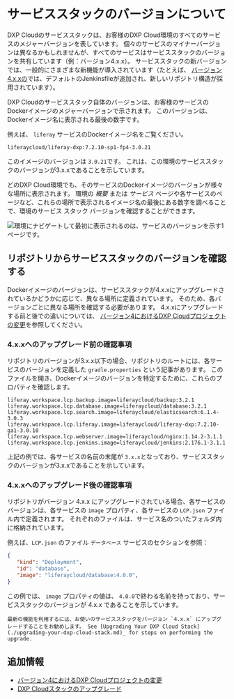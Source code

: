 # サービススタックのバージョンについて

DXP Cloudのサービススタックは、お客様のDXP Cloud環境のすべてのサービスのメジャーバージョンを表しています。 個々のサービスのマイナーバージョンは異なるかもしれませんが、すべてのサービスはサービススタックのバージョンを共有しています（例：バージョン4.x.x）。 サービススタックの新バージョンでは、一般的にさまざまな新機能が導入されています（たとえば、 [バージョン4.x.xの](./dxp-cloud-project-changes-in-version-4.md)では、デフォルトのJenkinsfileが追加され、新しいリポジトリ構造が採用されています）。

DXP Cloudのサービススタック自体のバージョンは、お客様のサービスのDockerイメージのメジャーバージョンで示されます。 このバージョンは、Dockerイメージ名に表示される最後の数字です。

例えば、 `liferay` サービスのDockerイメージ名をご覧ください。

    liferaycloud/liferay-dxp:7.2.10-sp1-fp4-3.0.21

このイメージのバージョンは `3.0.21`です。 これは、この環境のサービススタックのバージョンが3.x.xであることを示しています。

どのDXP Cloud環境でも、そのサービスのDockerイメージのバージョンが様々な場所に表示されます。 環境の *概要* または *サービス* ページや各サービスのページなど、これらの場所で表示されるイメージ名の最後にある数字を調べることで、環境のサービス スタック バージョンを確認することができます。

![環境にナビゲートして最初に表示されるのは、サービスのバージョンを示す1ページです。](./understanding-service-stack-versions/images/01.png)

## リポジトリからサービススタックのバージョンを確認する

Dockerイメージのバージョンは、サービススタックが4.x.xにアップグレードされているかどうかに応じて、異なる場所に定義されています。 そのため、各バージョンごとに異なる場所を確認する必要があります。 4.x.xにアップグレードする前と後での違いについては、 [バージョン4におけるDXP Cloudプロジェクトの変更](./dxp-cloud-project-changes-in-version-4.md)を参照してください。

### 4.x.xへのアップグレード前の確認事項

リポジトリのバージョンが3.x.x以下の場合、リポジトリのルートには、各サービスのバージョンを定義した `gradle.properties` という記事があります。 このファイルを開き、Dockerイメージのバージョンを特定するために、これらのプロパティを確認します。

``` properties
liferay.workspace.lcp.backup.image=liferaycloud/backup:3.2.1
liferay.workspace.lcp.database.image=liferaycloud/database:3.2.1
liferay.workspace.lcp.search.image=liferaycloud/elasticsearch:6.1.4-3.0.3
liferay.workspace.lcp.liferay.image=liferaycloud/liferay-dxp:7.2.10-ga1-3.0.10
liferay.workspace.lcp.webserver.image=liferaycloud/nginx:1.14.2-3.1.1
liferay.workspace.lcp.jenkins.image=liferaycloud/jenkins:2.176.1-3.1.1
```

上記の例では、各サービスの名前の末尾が `3.x.x`となっており、サービススタックのバージョンが3.x.xであることを示しています。

### 4.x.xへのアップグレード後の確認事項

リポジトリがバージョン 4.x.x にアップグレードされている場合、各サービスのバージョンは、各サービスの `image` プロパティ、各サービスの `LCP.json` ファイル内で定義されます。 それぞれのファイルは、サービス名のついたフォルダ内に格納されています。

例えば、`LCP.json` のファイル `データベース` サービスのセクションを参照：

``` json
{
   "kind": "Deployment",
   "id": "database",
   "image": "liferaycloud/database:4.0.0",
}
```

この例では、 `image` プロパティの値は、 `4.0.0`で終わる名前を持っており、サービススタックのバージョンが 4.x.x であることを示しています。

```{tip}
最新の機能を利用するには、お使いのサービススタックをバージョン `4.x.x` にアップグレードすることをお勧めします。 See [Upgrading Your DXP Cloud Stack](./upgrading-your-dxp-cloud-stack.md)_ for steps on performing the upgrade.
```

## 追加情報

  - [バージョン4におけるDXP Cloudプロジェクトの変更](./dxp-cloud-project-changes-in-version-4.md)
  - [DXP Cloudスタックのアップグレード](./upgrading-your-dxp-cloud-stack.md)
